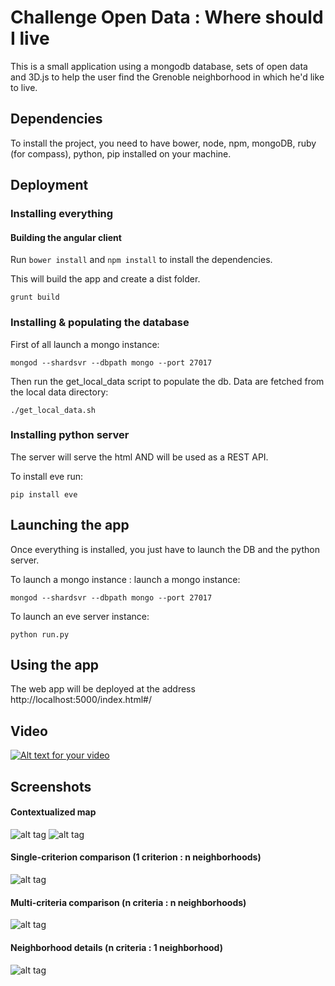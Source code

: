 # Challenge Open Data : Where should I live

This is a small application using a mongodb database, sets of open data and 3D.js to help the user find the Grenoble neighborhood in which he'd like to live.

## Dependencies
To install the project, you need to have bower, node, npm, mongoDB, ruby (for compass), python, pip installed on your machine.

## Deployment

### Installing everything 

#### Building the angular client
Run `bower install` and `npm install` to install the dependencies.

This will build the app and create a dist folder.
```shell
grunt build
```

### Installing & populating the database 

First of all launch a mongo instance:
```shell
mongod --shardsvr --dbpath mongo --port 27017
```

Then run the get_local_data script to populate the db. Data are fetched from the local data directory:
```shell
./get_local_data.sh
```

### Installing python server
The server will serve the html AND will be used as a REST API.

To install eve run:
```shell
pip install eve
```

## Launching the app
Once everything is installed, you just have to launch the DB and the python server.

To launch a mongo instance : 
launch a mongo instance:
```shell
mongod --shardsvr --dbpath mongo --port 27017
```

To launch an eve server instance:
```shell
python run.py
```

## Using the app
The web app will be deployed at the address http://localhost:5000/index.html#/


## Video 
[![Alt text for your video](http://img.youtube.com/vi/rY4qqBBxDiI/0.jpg)](https://www.youtube.com/embed/rY4qqBBxDiI)

## Screenshots
#### Contextualized map
![alt tag](https://cloud.githubusercontent.com/assets/631898/12843549/703395f0-cbfa-11e5-9518-c4b90c673471.png)
![alt tag](https://cloud.githubusercontent.com/assets/631898/12843548/7031acc2-cbfa-11e5-91c6-b5279ec9f227.png)

#### Single-criterion comparison (1 criterion : n neighborhoods)
![alt tag](https://cloud.githubusercontent.com/assets/631898/12843550/70342fc4-cbfa-11e5-92ef-b236be4dcef4.png)

#### Multi-criteria comparison (n criteria : n neighborhoods)
![alt tag](https://cloud.githubusercontent.com/assets/631898/12843547/7031399a-cbfa-11e5-975a-16e286ccf31a.png)

#### Neighborhood details (n criteria : 1 neighborhood)
![alt tag](https://cloud.githubusercontent.com/assets/631898/12843546/702f8fc8-cbfa-11e5-9234-42f793d53a13.png)

